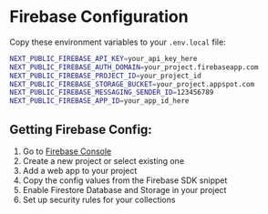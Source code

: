 # Firebase Configuration

Copy these environment variables to your `.env.local` file:

```bash
NEXT_PUBLIC_FIREBASE_API_KEY=your_api_key_here
NEXT_PUBLIC_FIREBASE_AUTH_DOMAIN=your_project.firebaseapp.com
NEXT_PUBLIC_FIREBASE_PROJECT_ID=your_project_id
NEXT_PUBLIC_FIREBASE_STORAGE_BUCKET=your_project.appspot.com
NEXT_PUBLIC_FIREBASE_MESSAGING_SENDER_ID=123456789
NEXT_PUBLIC_FIREBASE_APP_ID=your_app_id_here
```

## Getting Firebase Config:

1. Go to [Firebase Console](https://console.firebase.google.com/)
2. Create a new project or select existing one
3. Add a web app to your project
4. Copy the config values from the Firebase SDK snippet
5. Enable Firestore Database and Storage in your project
6. Set up security rules for your collections
